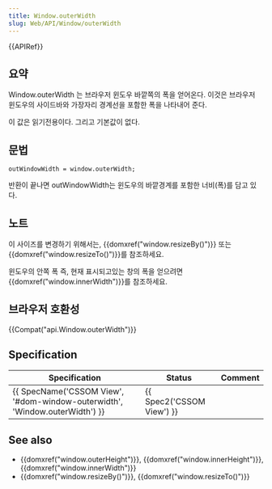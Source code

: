 ```yaml
---
title: Window.outerWidth
slug: Web/API/Window/outerWidth
---
```

{{APIRef}}

## 요약

Window\.outerWidth 는 브라우저 윈도우 바깥쪽의 폭을 얻어온다. 이것은 브라우저 윈도우의 사이드바와 가장자리 경계선을 포함한 폭을 나타내어 준다.

이 값은 읽기전용이다. 그리고 기본값이 없다.

## 문법

    outWindowWidth = window.outerWidth;

반환이 끝나면 outWindowWidth는 윈도우의 바깥경계를 포함한 너비(폭)를 담고 있다.

## 노트

이 사이즈를 변경하기 위해서는, {{domxref("window.resizeBy()")}} 또는 {{domxref("window.resizeTo()")}}를 참조하세요.

윈도우의 안쪽 폭 즉, 현재 표시되고있는 창의 폭을 얻으려면 {{domxref("window.innerWidth")}}를 참조하세요.

## 브라우저 호환성

{{Compat("api.Window.outerWidth")}}

## Specification

| Specification                                                                                        | Status                           | Comment |
| ---------------------------------------------------------------------------------------------------- | -------------------------------- | ------- |
| {{ SpecName('CSSOM View', '#dom-window-outerwidth', 'Window.outerWidth') }} | {{ Spec2('CSSOM View') }} |         |

## See also

- {{domxref("window.outerHeight")}}, {{domxref("window.innerHeight")}}, {{domxref("window.innerWidth")}}
- {{domxref("window.resizeBy()")}}, {{domxref("window.resizeTo()")}}
